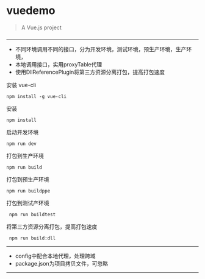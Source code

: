 # vuedemo

> A Vue.js project


### 
***
* 不同环境调用不同的接口，分为开发环境，测试环境，预生产环境，生产环境，
* 本地调用接口，实用proxyTable代理
* 使用DllReferencePlugin将第三方资源分离打包，提高打包速度


安装 vue-cli
```
npm install -g vue-cli
```

安装
```
npm install
```



启动开发环境
```
npm run dev
```



打包到生产环境
```
npm run build
```


打包到预生产环境
```
npm run buildppe
```


打包到测试产环境
```
 npm run buildtest
```



将第三方资源分离打包，提高打包速度
```
 npm run build:dll
```



***
* config中配合本地代理，处理跨域
*  package.json为项目拷贝文件，可忽略
***


